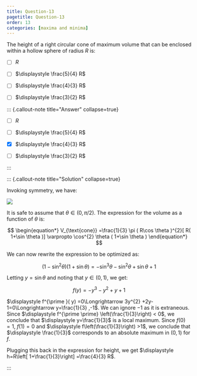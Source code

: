 ```yaml
---
title: Question-13
pagetitle: Question-13
order: 13
categories: [maxima and minima]
---
```


The height of a right circular cone of maximum volume that can be enclosed within a hollow sphere of radius $\displaystyle R$ is:

- [ ] $\displaystyle R$

  

- [ ] $\displaystyle \frac{5}{4} R$

  

- [ ] $\displaystyle \frac{4}{3} R$

  

- [ ] $\displaystyle \frac{3}{2} R$

::: {.callout-note title="Answer" collapse=true}

- [ ] $\displaystyle R$

  

- [ ] $\displaystyle \frac{5}{4} R$

  

- [x] $\displaystyle \frac{4}{3} R$

  

- [ ] $\displaystyle \frac{3}{2} R$

:::

::: {.callout-note title="Solution" collapse=true}

Invoking symmetry, we have:

![](img-1.svg)

It is safe to assume that $\displaystyle \theta \in ( 0,\pi /2)$. The expression for the volume as a function of  $\theta$ is:

$$
\begin{equation*}
V_{\text{cone}} =\frac{1}{3} \pi ( R\cos \theta )^{2}[ R( 1+\sin \theta )] \varpropto \cos^{2} \theta ( 1+\sin \theta )
\end{equation*}
$$

We can now rewrite the expression to be optimized as:

$$
\begin{equation*}
\left( 1-\sin^{2} \theta \right)( 1+\sin \theta ) =-\sin^{3} \theta -\sin^{2} \theta +\sin \theta +1
\end{equation*}
$$

Letting $\displaystyle y=\sin \theta$ and noting that $\displaystyle y\in ( 0,1)$, we get:

$$
\begin{equation*}
f( y) =-y^{3} -y^{2} +y+1
\end{equation*}
$$

$\displaystyle f^{\prime }( y) =0\Longrightarrow 3y^{2} +2y-1=0\Longrightarrow y=\frac{1}{3} ,-1$. We can ignore $\displaystyle -1$ as it is extraneous. Since $\displaystyle f^{\prime \prime} \left(\frac{1}{3}\right) < 0$, we conclude that $\displaystyle y=\frac{1}{3}$ is a local maximum. Since $\displaystyle f( 0) =1$, $\displaystyle f( 1) =0$ and $\displaystyle f\left(\frac{1}{3}\right)  >1$, we conclude that $\displaystyle \frac{1}{3}$ corresponds to an absolute maximum in $\displaystyle ( 0,1)$ for $\displaystyle f$. 

Plugging this back in the expression for height, we get $\displaystyle h=R\left[ 1+\frac{1}{3}\right] =\frac{4}{3} R$.

:::